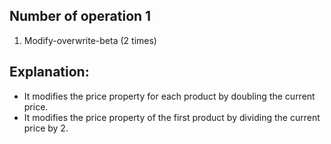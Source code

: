 ## Number of operation 1
1. Modify-overwrite-beta (2 times)

## Explanation:
* It modifies the price property for each product by doubling the current price.
* It modifies the price property of the first product by dividing the current price by 2.